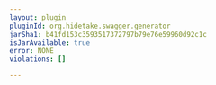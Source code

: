 ```yaml
---
layout: plugin
pluginId: org.hidetake.swagger.generator
jarSha1: b41fd153c3593517372797b79e76e59960d92c1c
isJarAvailable: true
error: NONE
violations: []

---
```

